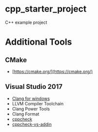 # cpp_starter_project
C++ example project


# Additional Tools

## CMake
* [https://cmake.org/](https://cmake.org/)

## Visual Studio 2017
* [Clang for windows](http://llvm.org/)
* LLVM Compiler Toolchain
* Clang Power Tools
* Clang Format
* [cppcheck](http://cppcheck.sourceforge.net/)
* [cppcheck-vs-addin](https://github.com/VioletGiraffe/cppcheck-vs-addin)

